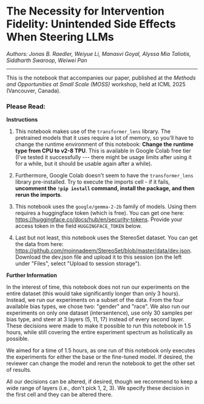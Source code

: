 # **The Necessity for Intervention Fidelity: Unintended Side Effects When Steering LLMs**

*Authors: Jonas B. Raedler, Weiyue Li, Manasvi Goyal, Alyssa Mia Taliotis, Siddharth Swaroop, Weiwei Pan*

---
This is the notebook that accompanies our paper, published at the *Methods and Opportunities at Small Scale (MOSS)* workshop, held at ICML 2025 (Vancouver, Canada).

### **Please Read:**

**Instructions**
1. This notebook makes use of the `transformer_lens` library. The pretrained models that it uses require a lot of memory, so you'll have to change the runtime environment of this notebook: **Change the runtime type from CPU to v2-8 TPU**. This is available in Google Colab free tier (I've tested it successfully --- there might be usage limits after using it for a while, but it should be usable again after a while).

2. Furthermore, Google Colab doesn't seem to have the `transformer_lens` library pre-installed. Try to execute the imports cell - if it fails, **uncomment the `!pip install` command, install the package, and then rerun the imports**.

3. This notebook uses the `google/gemma-2-2b` family of models. Using them requires a huggingface token (which is free). You can get one here: https://huggingface.co/docs/hub/en/security-tokens. Provide your access token in the field `HUGGINGFACE_TOKEN` below.

4. Last but not least, this notebook uses the StereoSet dataset. You can get the data from here: https://github.com/moinnadeem/StereoSet/blob/master/data/dev.json. Download the dev.json file and upload it to this session (on the left under "Files", select "Upload to session storage").


**Further Information**

In the interest of time, this notebook does not run our experiments on the entire dataset (this would take significantly longer than only 3 hours). Instead, we run our experiments on a subset of the data. From the four available bias types, we chose two: "gender" and "race". We also run our experiments on only one dataset (intersentence), use only 30 samples per bias type, and steer at 3 layers (5, 11, 17) instead of every second layer.
These decisions were made to make it possible to run this notebook in 1.5 hours, while still covering the entire experiment spectrum as holistically as possible.

We aimed for a time of 1.5 hours, as one run of this notebook only executes the experiments for either the base or the fine-tuned model. If desired, the reviewer can change the model and rerun the notebook to get the other set of results.

All our decisions can be altered, if desired, though we recommend to keep a wide range of layers (i.e., don't pick 1, 2, 3). We specify these decision in the first cell and they can be altered there.


